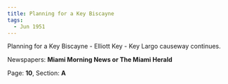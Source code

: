 ```yaml
---  
title: Planning for a Key Biscayne  
tags:  
  - Jun 1951  
---  
```

  
Planning for a Key Biscayne - Elliott Key - Key Largo causeway continues.  
  
Newspapers: **Miami Morning News or The Miami Herald**  
  
Page: **10**, Section: **A** 
